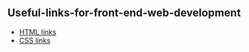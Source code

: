 ## Useful-links-for-front-end-web-development

* [HTML links](https://github.com/zion86/Useful-links-for-front-end-web-development/blob/master/HTML-links/README.md)
* [CSS links](https://github.com/zion86/Useful-links-for-front-end-web-development/blob/master/CSS-links/README.md)
